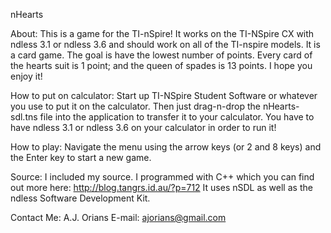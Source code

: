 nHearts

About:
This is a game for the TI-nSpire!  It works on the TI-NSpire CX with ndless 3.1 or ndless 3.6 and should work on all of the TI-nspire models.  It is a card game.  The goal is have the lowest number of points.  Every card of the hearts suit is 1 point; and the queen of spades is 13 points.  I hope you enjoy it!

How to put on calculator:
Start up TI-NSpire Student Software or whatever you use to put it on the calculator.  Then just drag-n-drop the nHearts-sdl.tns file into the application to transfer it to your calculator.  You have to have ndless 3.1 or ndless 3.6 on your calculator in order to run it!

How to play:
Navigate the menu using the arrow keys (or 2 and 8 keys) and the Enter key to start a new game.

Source:
I included my source.  I programmed with C++ which you can find out more here: http://blog.tangrs.id.au/?p=712  It uses nSDL as well as the ndless Software Development Kit.

Contact Me:
A.J. Orians
E-mail: ajorians@gmail.com
